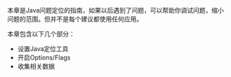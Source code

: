 本章是Java问题定位的指南，如果以后遇到了问题，可以帮助你调试问题，缩小问题的范围。但并不是每个建议都使用任何应用。

本章包含以下几个部分：
- 设置Java定位工具
- 开启Options/Flags
- 收集相关数据

